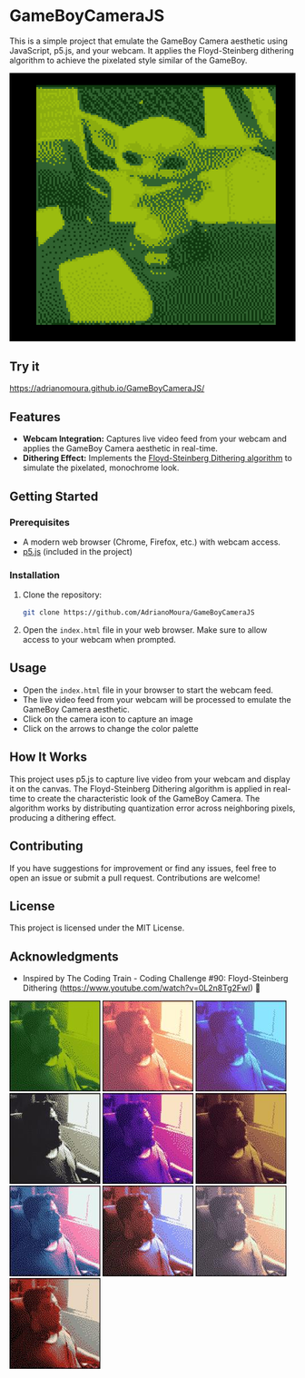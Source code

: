 # GameBoyCameraJS

This is a simple project that emulate the GameBoy Camera aesthetic using JavaScript, p5.js, and your webcam. It applies the Floyd-Steinberg dithering algorithm to achieve the pixelated style similar of the GameBoy.

![Sample](https://github.com/AdrianoMoura/GameBoyCameraJS/blob/master/samples/grogu.png?raw=true)

## Try it 

https://adrianomoura.github.io/GameBoyCameraJS/

## Features

- **Webcam Integration:** Captures live video feed from your webcam and applies the GameBoy Camera aesthetic in real-time.
- **Dithering Effect:** Implements the [Floyd-Steinberg Dithering algorithm](https://en.wikipedia.org/wiki/Floyd%E2%80%93Steinberg_dithering) to simulate the pixelated, monochrome look.

## Getting Started

### Prerequisites

- A modern web browser (Chrome, Firefox, etc.) with webcam access.
- [p5.js](https://p5js.org/) (included in the project)

### Installation

1. Clone the repository:
    ```bash
    git clone https://github.com/AdrianoMoura/GameBoyCameraJS
    ```
3. Open the `index.html` file in your web browser. Make sure to allow access to your webcam when prompted.

## Usage

- Open the `index.html` file in your browser to start the webcam feed.
- The live video feed from your webcam will be processed to emulate the GameBoy Camera aesthetic.
- Click on the camera icon to capture an image
- Click on the arrows to change the color palette

## How It Works

This project uses p5.js to capture live video from your webcam and display it on the canvas. The Floyd-Steinberg Dithering algorithm is applied in real-time to create the characteristic look of the GameBoy Camera. The algorithm works by distributing quantization error across neighboring pixels, producing a dithering effect.

## Contributing

If you have suggestions for improvement or find any issues, feel free to open an issue or submit a pull request. Contributions are welcome!

## License

This project is licensed under the MIT License.

## Acknowledgments

- Inspired by The Coding Train - Coding Challenge #90: Floyd-Steinberg Dithering (https://www.youtube.com/watch?v=0L2n8Tg2FwI) 🚂


![Photo1](https://github.com/AdrianoMoura/GameBoyCameraJS/blob/master/samples/mySample1.jpg?raw=true) ![Photo2](https://github.com/AdrianoMoura/GameBoyCameraJS/blob/master/samples/mySample2.jpg?raw=true) ![Photo3](https://github.com/AdrianoMoura/GameBoyCameraJS/blob/master/samples/mySample3.jpg?raw=true) ![Photo4](https://github.com/AdrianoMoura/GameBoyCameraJS/blob/master/samples/mySample4.jpg?raw=true) ![Photo5](https://github.com/AdrianoMoura/GameBoyCameraJS/blob/master/samples/mySample5.jpg?raw=true) ![Photo6](https://github.com/AdrianoMoura/GameBoyCameraJS/blob/master/samples/mySample6.jpg?raw=true) ![Photo7](https://github.com/AdrianoMoura/GameBoyCameraJS/blob/master/samples/mySample7.jpg?raw=true) ![Photo8](https://github.com/AdrianoMoura/GameBoyCameraJS/blob/master/samples/mySample8.jpg?raw=true) ![Photo9](https://github.com/AdrianoMoura/GameBoyCameraJS/blob/master/samples/mySample9.jpg?raw=true) ![Photo10](https://github.com/AdrianoMoura/GameBoyCameraJS/blob/master/samples/mySample10.jpg?raw=true)